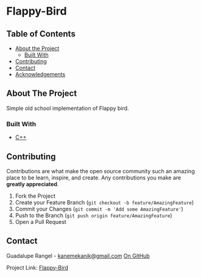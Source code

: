 # Flappy-Bird

## Table of Contents

* [About the Project](#about-the-project)
  * [Built With](#built-with)
* [Contributing](#contributing)
* [Contact](#contact)
* [Acknowledgements](#acknowledgements)

<!-- ABOUT THE PROJECT -->
## About The Project

Simple old school implementation of Flappy bird.

### Built With

* [C++](https://en.wikipedia.org/wiki/C%2B%2B)

## Contributing

Contributions are what make the open source community such an amazing place to be learn, inspire, and create. Any contributions you make are **greatly appreciated**.

1. Fork the Project
2. Create your Feature Branch (`git checkout -b feature/AmazingFeature`)
3. Commit your Changes (`git commit -m 'Add some AmazingFeature'`)
4. Push to the Branch (`git push origin feature/AmazingFeature`)
5. Open a Pull Request


<!-- CONTACT -->
## Contact

Guadalupe Rangel - kanemekanik@gmail.com
[On GitHub](https://github.com/Luzaks)

Project Link: [Flappy-Bird](https://github.com/Luzaks/Flappy-Bird)